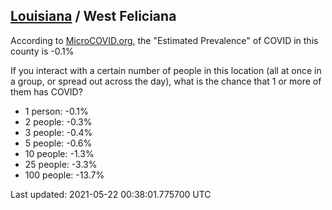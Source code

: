 
## [Louisiana](/united-states/louisiana) / West Feliciana

According to [MicroCOVID.org](http://microcovid.org),
the "Estimated Prevalence" of COVID in this county is -0.1%

If you interact with a certain number of people in this location
(all at once in a group, or spread out across the day), what is the chance that
1 or more of them has COVID?

- 1 person: -0.1%
- 2 people: -0.3%
- 3 people: -0.4%
- 5 people: -0.6%
- 10 people: -1.3%
- 25 people: -3.3%
- 100 people: -13.7%

Last updated: 2021-05-22 00:38:01.775700 UTC
